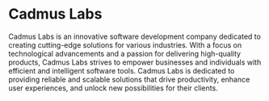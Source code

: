 # Cadmus Labs

Cadmus Labs is an innovative software development company dedicated to creating cutting-edge solutions for various industries. With a focus on technological advancements and a passion for delivering high-quality products, Cadmus Labs strives to empower businesses and individuals with efficient and intelligent software tools. Cadmus Labs is dedicated to providing reliable and scalable solutions that drive productivity, enhance user experiences, and unlock new possibilities for their clients.

